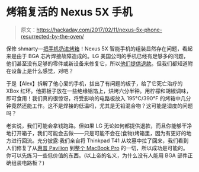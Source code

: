 # 烤箱复活的 Nexus 5X 手机

> 原文：<https://hackaday.com/2017/02/11/nexus-5x-phone-resurrected-by-the-oven/>

保修 shmarty—[把手机扔进烤箱](http://dev-with-alex.blogspot.de/2016/12/oven-fresh-phone.html)！Nexus 5X 智能手机的组装显然存在问题，看起来是由于 BGA 芯片焊接故障造成的。LG 美国公司的手机已经有足够多的问题，他们甚至没有足够的零件或新设备来修复它，所以[他们提供退款](http://gadgets.ndtv.com/mobiles/news/nexus-5x-users-experiencing-boot-loop-issues-being-offered-full-refund-by-lg-1630142)。但我们都知道附在设备上是什么感觉，对吧？

于是【Alex】拆解了他心爱的手机，拔出了有问题的板子，给了它死亡治疗的 XBox 红环。他把板子放在一些绝缘铝箔上，烘烤六分半钟。用柠檬和胡椒调味，即可食用！我们真的很惊讶，将受影响的电路板放入 195°C/390°F 的烤箱中几分钟竟然还能工作。这不是焊接的低温吗，尤其是无铅混合物？这可能是湿度的问题吗？

老实说，我们可能会拿钱跑路。但如果 LG 无论如何都提供退款，而且你能够干净地打开箱子，我们可能会去做——只是可能不会在(食物)烤箱里，因为有更好的地方进行回流。充分披露:我们亲自将 Thinkpad T41 从坟墓中拉了回来，我们看到人们修复了从[惠普 Pavilion](http://hackaday.com/2011/02/24/heat-gun-gpu-reflow-fixes-laptop/) 到[整个 MacBook Pro](http://hackaday.com/2014/12/31/reflowing-an-entire-macbook-pro/) 的一切，所以成功是可能的。你可以先练习一些低价值的东西。(以上帝的名义，为什么没有人能用 BGA 部件正确组装电路板？)